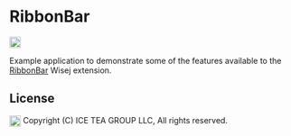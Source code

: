 RibbonBar
====

<img src="http://github.com/tfreitasleal/wisej-examples/blob/master/Support/Images/RibbonBarExample.png?raw=true" height="20" align="top">

Example application to demonstrate some of the features available to the [RibbonBar](https://github.com/iceteagroup/wisej-extensions/tree/master/Wisej.Web.Ext.RibbonBar) Wisej extension.

License
-------
<img src="http://iceteagroup.com/wp-content/uploads/2017/01/Square-64x64-trasp.png" height="20" align="top"> Copyright (C) ICE TEA GROUP LLC, All rights reserved.
